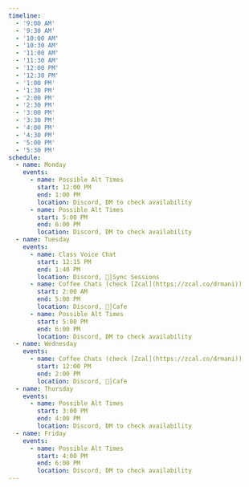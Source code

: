 ```yaml
---
timeline:
  - '9:00 AM'
  - '9:30 AM'
  - '10:00 AM'
  - '10:30 AM'
  - '11:00 AM'
  - '11:30 AM'
  - '12:00 PM'
  - '12:30 PM'
  - '1:00 PM'
  - '1:30 PM'
  - '2:00 PM'
  - '2:30 PM'
  - '3:00 PM'
  - '3:30 PM'
  - '4:00 PM'
  - '4:30 PM'
  - '5:00 PM'
  - '5:30 PM'
schedule:
  - name: Monday
    events:
      - name: Possible Alt Times
        start: 12:00 PM
        end: 1:00 PM
        location: Discord, DM to check availability
      - name: Possible Alt Times
        start: 5:00 PM
        end: 6:00 PM
        location: Discord, DM to check availability
  - name: Tuesday
    events:
      - name: Class Voice Chat
        start: 12:15 PM
        end: 1:40 PM
        location: Discord, 🏫│Sync Sessions
      - name: Coffee Chats (check [Zcal](https://zcal.co/drmani))
        start: 2:00 AM
        end: 5:00 PM
        location: Discord, 🍵│Cafe
      - name: Possible Alt Times
        start: 5:00 PM
        end: 6:00 PM
        location: Discord, DM to check availability
  - name: Wednesday
    events:
      - name: Coffee Chats (check [Zcal](https://zcal.co/drmani))
        start: 12:00 PM
        end: 2:00 PM
        location: Discord, 🍵│Cafe
  - name: Thursday
    events:
      - name: Possible Alt Times
        start: 3:00 PM
        end: 4:00 PM
        location: Discord, DM to check availability
  - name: Friday
    events:
      - name: Possible Alt Times
        start: 4:00 PM
        end: 6:00 PM
        location: Discord, DM to check availability
---
```

